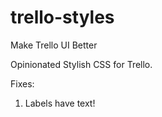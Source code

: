 # trello-styles
Make Trello UI Better

Opinionated Stylish CSS for Trello.

Fixes:
1. Labels have text!
